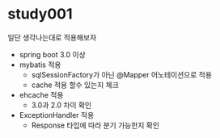 # study001

일단 생각나는대로 적용해보자

- spring boot 3.0 이상
- mybatis 적용
  - sqlSessionFactory가 아닌 @Mapper 어노테이션으로 적용
  - cache 적용 할수 있는지 체크
- ehcache 적용
  - 3.0과 2.0 차이 확인
- ExceptionHandler 적용
  - Response 타입에 따라 분기 가능한지 확인
